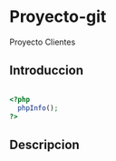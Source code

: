 # Proyecto-git
Proyecto Clientes

## Introduccion

```php

<?php 
  phpInfo();
?>
```
## Descripcion
